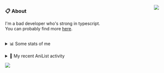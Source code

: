 <a href="https://discord.com/users/338718840873811979"><img align="right" src="https://lanyard-profile-readme.vercel.app/api/338718840873811979?bg=00000000" /></a>

### 📋 About

I'm a bad developer who's strong in typescript. \
You can probably find more [here](https://pxseu.com/about).
<!--
### 🦊Fox

![](https://pxseu.loves.moe/2ELJv3at3.gif)

### 📱 Contact

[🌐 website](https://www.pxseu.com) \
[📧 email](mailto:contact.pxseu@gmail.com)
-->

<br />

<details>
  <summary>📊 Some stats of me</summary>
  
![My github stats!](https://github-readme-stats.vercel.app/api?username=pxseu&show_icons=true&custom_title=My%20Github%20Stats:&line_height=33&include_all_commits=true&bg_color=00000000&title_color=00CCAA&text_color=dddddd&hide_border=true&hide_title=true) \
![My top langauges](https://github-readme-stats.vercel.app/api/top-langs?username=pxseu&show_icons=true&layout=compact&card_width=645&bg_color=00000000&title_color=00CCAA&text_color=dddddd&hide_border=true&hide_title=true) 
</details>

<br />

<details>
  <summary>🌸 My recent AniList activity</summary>
  
<!-- ANILIST_ACTIVITY:start -->

-   📺 Watched episode 1 - 8 of [ERASED](https://anilist.co/anime/21234) (15:39, 21 August 2021)
-   📺 Completed [Rascal Does Not Dream of Bunny Girl Senpai](https://anilist.co/anime/101291) (16:26, 20 August 2021)
-   📺 Rewatched episode 11 - 12 of [Rascal Does Not Dream of Bunny Girl Senpai](https://anilist.co/anime/101291) (16:26, 20 August 2021)
-   📺 Rewatched episode 7 - 10 of [Rascal Does Not Dream of Bunny Girl Senpai](https://anilist.co/anime/101291) (22:36, 19 August 2021)
-   📺 Watched episode 7 of [Miss Kobayashi's Dragon Maid S](https://anilist.co/anime/107717) (21:57, 19 August 2021)

<!-- ANILIST_ACTIVITY:end -->
</details>



![](https://komarev.com/ghpvc/?username=pxseu&color=ff69b4)


